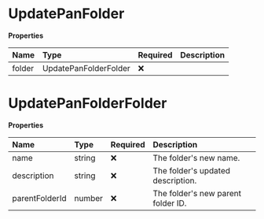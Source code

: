 # UpdatePanFolder

**Properties**

| Name   | Type                  | Required | Description |
| :----- | :-------------------- | :------- | :---------- |
| folder | UpdatePanFolderFolder | ❌       |             |

# UpdatePanFolderFolder

**Properties**

| Name           | Type   | Required | Description                        |
| :------------- | :----- | :------- | :--------------------------------- |
| name           | string | ❌       | The folder's new name.             |
| description    | string | ❌       | The folder's updated description.  |
| parentFolderId | number | ❌       | The folder's new parent folder ID. |

<!-- This file was generated by liblab | https://liblab.com/ -->
